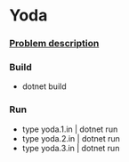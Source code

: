 # Yoda

### [Problem description](https://open.kattis.com/problems/yoda)

### Build
- dotnet build

### Run
- type yoda.1.in | dotnet run
- type yoda.2.in | dotnet run
- type yoda.3.in | dotnet run
